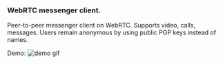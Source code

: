 ### WebRTC messenger client.

Peer-to-peer messenger client on WebRTC. 
Supports video, calls, messages. 
Users remain anonymous by using public PGP keys instead of names.

Demo:
![demo gif](https://github.com/mir-evgenii/webrtc_messenger_client/blob/main/demo/Demo.gif "Demo how to messeger works.")
